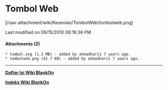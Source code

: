 # Tombol Web
[/raw-attachment/wiki/Kesenian/TombolWeb/tombolweb.png]

Last modified on 09/15/2010 06:19:36 PM

#### Attachments (2)
    * tombol.svg​ (1.3 MB) - added by ahmadharis 7 years ago.
    * tombolweb.png​ (81.7 KB) - added by ahmadharis 7 years ago.
 
---
[**Daftar Isi Wiki BlankOn**](/DaftarIsi/README.md)
 
[**Indeks Wiki BlankOn**](/Indeks.md)
